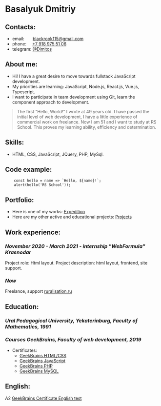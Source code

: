 # Basalyuk Dmitriy

## Contacts:

- email: &nbsp;&nbsp;&nbsp;&nbsp;&nbsp;&nbsp;blackrook115@gmail.com
- phone: &nbsp;&nbsp;&nbsp;&nbsp;<a href="mailto:79189755106">+7 918 975 51 06</a>
- telegram: [@Dimitos](https://t.me/Dimitos 'Telegram/@Dimitos')

## About me:

- Hi! I have a great desire to move towards fullstack JavaScript development.
- My priorities are learning: JavaScript, Node.js, React.js, Vue.js, Typescript.
- I want to participate in team development using Git, learn the component approach to development.

> The first "Hello, World!" I wrote at 49 years old. I have passed the initial level of web development, I have a little experience of commercial work on freelance. Now I am 51 and I want to study at RS School. This proves my learning ability, efficiency and determination.

## Skills:

- HTML, CSS, JavaScript, JQuery, PHP, MySql.

## Code example:

```
    const hello = name => `Hello, ${name}!`;
    alert(hello('RS School'));
```

## Portfolio:

- Here is one of my works: [Expedition](https://ruralisation.ru/expedition 'Expedition')
- Here are my other active and educational projects: [Projects](https://domdev.ru/projects 'Projects')

## Work experience:

### _November 2020 - March 2021 - internship "WebFormula" Krasnodar_

Project role: Html layout.
Project description: html layout, frontend, site support.

### _Now_

Freelance, support [ruralisation.ru](https://ruralisation.ru 'Project Ruralisation')

## Education: 

### _Ural Pedagogical University, Yekaterinburg, Faculty of Mathematics, 1991_

### _Courses GeekBrains, Faculty of web development, 2019_

- Certificates:
  - [GeekBrains HTML/CSS](https://gb.ru/certificates/606233.en 'Certificate GeekBrains HTML/CSS')
  - [GeekBrains JavaScript](https://gb.ru/certificates/617670.en 'Certificate GeekBrains JavaScript')
  - [GeekBrains PHP](https://gb.ru/certificates/682266.en 'Certificate GeekBrains PHP')
  - [GeekBrains MySQL](https://gb.ru/certificates/709713.en 'Certificate GeekBrains MySQL')

## English:

A2 [GeekBrains Certificate English test](https://gb.ru/certificates/650735.en 'Certificate English test')
